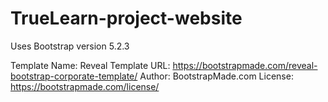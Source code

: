 # TrueLearn-project-website

Uses Bootstrap version 5.2.3

Template Name: Reveal
Template URL: https://bootstrapmade.com/reveal-bootstrap-corporate-template/
Author: BootstrapMade.com
License: https://bootstrapmade.com/license/
